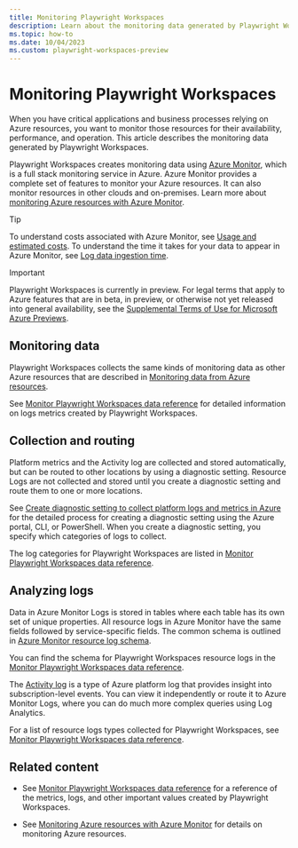 ```yaml
---
title: Monitoring Playwright Workspaces
description: Learn about the monitoring data generated by Playwright Workspaces.
ms.topic: how-to
ms.date: 10/04/2023
ms.custom: playwright-workspaces-preview
---
```


# Monitoring Playwright Workspaces

When you have critical applications and business processes relying on Azure resources, you want to monitor those resources for their availability, performance, and operation. This article describes the monitoring data generated by Playwright Workspaces.

Playwright Workspaces creates monitoring data using [Azure Monitor](https://learn.microsoft.com/azure/azure-monitor/overview), which is a full stack monitoring service in Azure. Azure Monitor provides a complete set of features to monitor your Azure resources. It can also monitor resources in other clouds and on-premises. Learn more about [monitoring Azure resources with Azure Monitor](https://learn.microsoft.com/azure/azure-monitor/essentials/monitor-azure-resource).

> [!TIP]
> To understand costs associated with Azure Monitor, see [Usage and estimated costs](https://learn.microsoft.com/azure/azure-monitor//usage-estimated-costs). To understand the time it takes for your data to appear in Azure Monitor, see [Log data ingestion time](https://learn.microsoft.com/azure/azure-monitor/logs/data-ingestion-time).

> [!IMPORTANT]
> Playwright Workspaces is currently in preview. For legal terms that apply to Azure features that are in beta, in preview, or otherwise not yet released into general availability, see the [Supplemental Terms of Use for Microsoft Azure Previews](https://azure.microsoft.com/support/legal/preview-supplemental-terms/).

## Monitoring data 

Playwright Workspaces collects the same kinds of monitoring data as other Azure resources that are described in [Monitoring data from Azure resources](https://learn.microsoft.com/azure/azure-monitor/essentials/monitor-azure-resource#monitoring-data-from-azure-resources).

See [Monitor Playwright Workspaces data reference](./monitor-playwright-workspaces-reference.md) for detailed information on logs metrics created by Playwright Workspaces.

## Collection and routing

Platform metrics and the Activity log are collected and stored automatically, but can be routed to other locations by using a diagnostic setting. Resource Logs are not collected and stored until you create a diagnostic setting and route them to one or more locations.

See [Create diagnostic setting to collect platform logs and metrics in Azure](https://learn.microsoft.com/azure/azure-monitor/platform/diagnostic-settings) for the detailed process for creating a diagnostic setting using the Azure portal, CLI, or PowerShell. When you create a diagnostic setting, you specify which categories of logs to collect.

The log categories for Playwright Workspaces are listed in [Monitor Playwright Workspaces data reference](./monitor-playwright-workspaces-reference.md#resource-logs).

## Analyzing logs

Data in Azure Monitor Logs is stored in tables where each table has its own set of unique properties. All resource logs in Azure Monitor have the same fields followed by service-specific fields. The common schema is outlined in [Azure Monitor resource log schema](https://learn.microsoft.com/azure/azure-monitor/essentials/resource-logs-schema).

You can find the schema for Playwright Workspaces resource logs in the [Monitor Playwright Workspaces data reference](monitor-playwright-workspaces-reference.md#resource-logs).

The [Activity log](https://learn.microsoft.com/azure/azure-monitor/essentials/activity-log) is a type of Azure platform log that provides insight into subscription-level events. You can view it independently or route it to Azure Monitor Logs, where you can do much more complex queries using Log Analytics.  

For a list of resource logs types collected for Playwright Workspaces, see [Monitor Playwright Workspaces data reference](monitor-playwright-workspaces-reference.md#resource-logs).

## Related content

- See [Monitor Playwright Workspaces data reference](monitor-playwright-workspaces-reference.md) for a reference of the metrics, logs, and other important values created by Playwright Workspaces.

- See [Monitoring Azure resources with Azure Monitor](https://learn.microsoft.com/azure/azure-monitor/essentials/monitor-azure-resource) for details on monitoring Azure resources.
